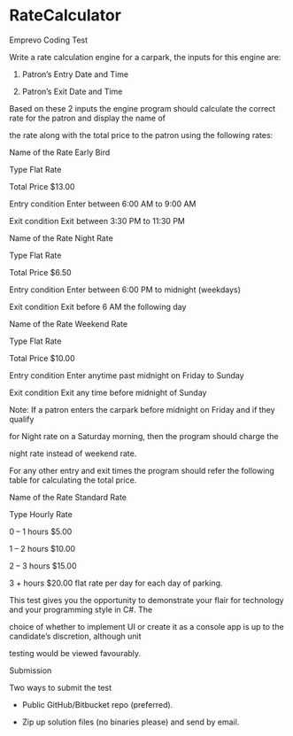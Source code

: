# RateCalculator
Emprevo Coding Test

Write a rate calculation engine for a carpark, the inputs for this engine are:

1. Patron’s Entry Date and Time

2. Patron’s Exit Date and Time

Based on these 2 inputs the engine program should calculate the correct rate for the patron and display the name of

the rate along with the total price to the patron using the following rates:

Name of the Rate Early Bird

Type Flat Rate

Total Price $13.00

Entry condition Enter between 6:00 AM to 9:00 AM

Exit condition Exit between 3:30 PM to 11:30 PM

Name of the Rate Night Rate

Type Flat Rate

Total Price $6.50

Entry condition Enter between 6:00 PM to midnight (weekdays)

Exit condition Exit before 6 AM the following day

Name of the Rate Weekend Rate

Type Flat Rate

Total Price $10.00

Entry condition Enter anytime past midnight on Friday to Sunday

Exit condition Exit any time before midnight of Sunday

Note: If a patron enters the carpark before midnight on Friday and if they qualify

for Night rate on a Saturday morning, then the program should charge the

night rate instead of weekend rate.

For any other entry and exit times the program should refer the following table for calculating the total price.

Name of the Rate Standard Rate

Type Hourly Rate

0 – 1 hours $5.00

1 – 2 hours $10.00

2 – 3 hours $15.00

3 + hours $20.00 flat rate per day for each day of parking.

This test gives you the opportunity to demonstrate your flair for technology and your programming style in C#. The

choice of whether to implement UI or create it as a console app is up to the candidate’s discretion, although unit

testing would be viewed favourably.

Submission

Two ways to submit the test

- Public GitHub/Bitbucket repo (preferred).

- Zip up solution files (no binaries please) and send by email.
